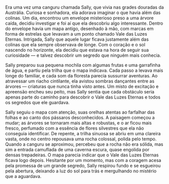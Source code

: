 Era uma vez uma canguru chamada Sally, que vivia nas grades douradas da Austrália. Curiosa e sonhadora, ela adorava imaginar o que havia além das colinas. Um dia, encontrou um envelope misterioso preso a uma árvore caída, decidiu investigar e foi aí que ela descobriu algo interessante. Dentro do envelope havia um mapa antigo, desenhado à mão, com marcas em forma de estrelas que levavam a um ponto chamado Vale das Luzes Eternas. Intrigada, Sally que aquele lugar ficava justamente além das colinas que ela sempre observava de longe. Com o coração e o sol nascendo no horizonte, ela decidiu que estava na hora de seguir sua curiosidade — e talvez descobrir um segredo que ninguém mais conhecia.

Sally preparou sua pequena mochila com algumas frutas e uma garrafinha de água, e partiu pela trilha que o mapa indicava. Cada passo a levava mais longe do familiar, e cada som da floresta parecia sussurrar aventuras. Ao atravessar um riacho cintilante, ela avistou sombras dançantes entre as árvores — criaturas que nunca tinha visto antes. Um misto de excitação e apreensão encheu seu peito, mas Sally sentia que cada obstáculo seria apenas parte do caminho para descobrir o Vale das Luzes Eternas e todos os segredos que ele guardava.

Sally seguiu o mapa com atenção, suas orelhas atentas ao farfalhar das folhas e ao canto dos pássaros desconhecidos. A paisagem começou a mudar; as árvores se tornaram mais altas e robustas, e o ar ficou mais fresco, perfumado com a essência de flores silvestres que ela não conseguia identificar. De repente, a trilha sinuosa se abriu em uma clareira vasta, onde no centro repousava uma rocha colossal, polida pelo tempo. Quando a canguru se aproximou, percebeu que a rocha não era sólida, mas sim a entrada camuflada de uma caverna escura, quase engolida por densas trepadeiras. O mapa parecia indicar que o Vale das Luzes Eternas ficava logo depois. Hesitante por um momento, mas com a coragem acesa pela promessa de um grande segredo, Sally respirou fundo e se esgueirou pela abertura, deixando a luz do sol para trás e mergulhando no mistério que a aguardava.